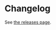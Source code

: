# Changelog
See [the releases page](https://github.com/quasikyo/ror2-mods/releases?q=ReduceRecycler).
